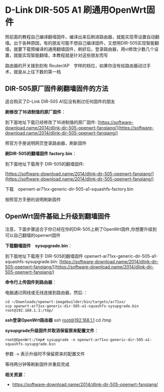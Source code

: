 D-Link DIR-505 A1 刷通用OpenWrt固件
==============================

照前面的教程自己编译翻墙固件，编译出来后刷进路由器，就能实现零设置自动翻墙。出于各种原因，有的朋友可能不想自己编译固件，又想用DIR-505实现智能翻墙，就要下载预编译的通用翻墙固件，刷好后，登录路由器，用vi修改少数几个设置，就能实现智能翻墙，本教程就是针对这些朋友而写

路由器的开关拨到刻有 Router/AP　字样的档位，如果你没有给路由器动过手术，就是从上往下数的第一档

DIR-505原厂固件刷翻墙固件的方法
--------

适合购买了D-Link DIR-505 A1后没有刷过任何固件的朋友

**刷修改了16进制值的原厂固件**：

到下面地址下载已经修改了16进制值的原厂固件:
[https://software-download.name/2014/dlink-dir-505-openwrt-fanqiang/](https://software-download.name/2014/dlink-dir-505-openwrt-fanqiang/)

照官方手册说明网页登录路由器，刷新固件

**刷DIR-505的翻墙固件 factory.bin**：

到下面地址下载用于 DIR-505的翻墙固件:

[https://software-download.name/2014/dlink-dir-505-openwrt-fanqiang/](https://software-download.name/2014/dlink-dir-505-openwrt-fanqiang/)

下载　openwrt-ar71xx-generic-dir-505-a1-squashfs-factory.bin

按照官方手册的说明刷新固件

OpenWrt固件基础上升级到翻墙固件
--------

注意，下面步骤适合于你已经在你的DIR-505上刷了OpenWrt固件,你想要升级到可以自己翻墙的openwrt固件

**下载翻墙固件　sysupgrade.bin**：

到下面地址下载用于 DIR-505的翻墙固件 openwrt-ar71xx-generic-dir-505-a1-squashfs-sysupgrade.bin:
[https://software-download.name/2014/dlink-dir-505-openwrt-fanqiang/](https://software-download.name/2014/dlink-dir-505-openwrt-fanqiang/)

**命令行上传固件到路由器**：

电脑通过网线或无线连接到路由器，然后:：

    cd ~/Downloads/openwrt-imagebuilder/bin/targets/ar71xx/
    scp openwrt-ar71xx-generic-dir-505-a1-squashfs-sysupgrade.bin root@192.168.1.1:/tmp/

**ssh登录OpenWrt路由器**
    ssh root@192.168.1.1
    cd /tmp

**sysupgrade升级固件并取消保留原来配置文件**：

    root@OpenWrt:/tmp# sysupgrade -n openwrt-ar71xx-generic-dir-505-a1-squashfs-sysupgrade.bin

参数 `-n` 表示升级时不保留原来的配置文件

等待两分钟等刷新固件并重启完成

**相关资源**：

- <https://software-download.name/2014/dlink-dir-505-openwrt-fanqiang/>
